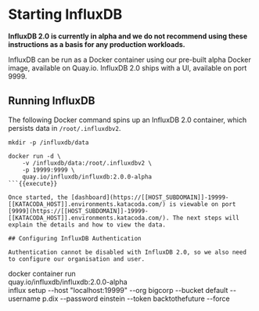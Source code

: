 # Starting InfluxDB

**InfluxDB 2.0 is currently in alpha and we do not recommend using these instructions as a basis for any production workloads.**

InfluxDB can be run as a Docker container using our pre-built alpha Docker image, available on Quay.io. InfluxDB 2.0 ships with a UI, available on port 9999.

## Running InfluxDB

The following Docker command spins up an InfluxDB 2.0 container, which persists data in `/root/.influxdbv2`.

```
mkdir -p /influxdb/data

docker run -d \
    -v /influxdb/data:/root/.influxdbv2 \
    -p 19999:9999 \
    quay.io/influxdb/influxdb:2.0.0-alpha
```{{execute}}

Once started, the [dashboard](https://[[HOST_SUBDOMAIN]]-19999-[[KATACODA_HOST]].environments.katacoda.com/) is viewable on port [9999](https://[[HOST_SUBDOMAIN]]-19999-[[KATACODA_HOST]].environments.katacoda.com/). The next steps will explain the details and how to view the data.

## Configuring InfluxDB Authentication

Authentication cannot be disabled with InfluxDB 2.0, so we also need to configure our organisation and user.

```
docker container run \
    quay.io/influxdb/influxdb:2.0.0-alpha \
    influx setup --host "localhost:19999" --org bigcorp --bucket default --username p.dix --password einstein --token backtothefuture --force
```{{execute}}
